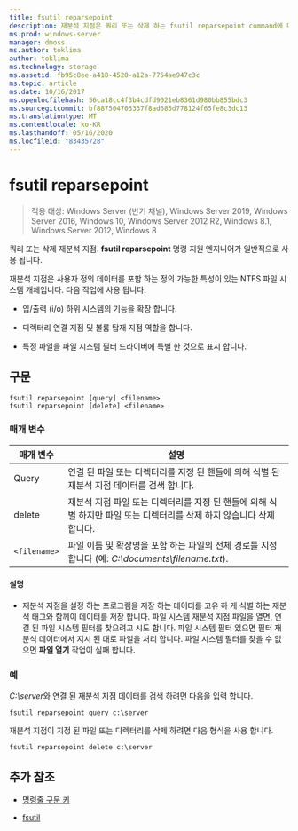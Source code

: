 ```yaml
---
title: fsutil reparsepoint
description: 재분석 지점은 쿼리 또는 삭제 하는 fsutil reparsepoint command에 대 한 참조 항목입니다.
ms.prod: windows-server
manager: dmoss
ms.author: toklima
author: toklima
ms.technology: storage
ms.assetid: fb95c8ee-a418-4520-a12a-7754ae947c3c
ms.topic: article
ms.date: 10/16/2017
ms.openlocfilehash: 56ca18cc4f3b4cdfd9021eb8361d980bb855bdc3
ms.sourcegitcommit: bf887504703337f8ad685d778124f65fe8c3dc13
ms.translationtype: MT
ms.contentlocale: ko-KR
ms.lasthandoff: 05/16/2020
ms.locfileid: "83435728"
---
```

# <a name="fsutil-reparsepoint"></a>fsutil reparsepoint

> 적용 대상: Windows Server (반기 채널), Windows Server 2019, Windows Server 2016, Windows 10, Windows Server 2012 R2, Windows 8.1, Windows Server 2012, Windows 8

쿼리 또는 삭제 재분석 지점.  **fsutil reparsepoint** 명령 지원 엔지니어가 일반적으로 사용 됩니다.

재분석 지점은 사용자 정의 데이터를 포함 하는 정의 가능한 특성이 있는 NTFS 파일 시스템 개체입니다. 다음 작업에 사용 됩니다.

- 입/출력 (i/o) 하위 시스템의 기능을 확장 합니다.

- 디렉터리 연결 지점 및 볼륨 탑재 지점 역할을 합니다.

- 특정 파일을 파일 시스템 필터 드라이버에 특별 한 것으로 표시 합니다.

## <a name="syntax"></a>구문

```
fsutil reparsepoint [query] <filename>
fsutil reparsepoint [delete] <filename>
```

### <a name="parameters"></a>매개 변수

| 매개 변수 | 설명 |
| --------- | ----------- |
| Query | 연결 된 파일 또는 디렉터리를 지정 된 핸들에 의해 식별 된 재분석 지점 데이터를 검색 합니다. |
| delete | 재분석 지점 파일 또는 디렉터리를 지정 된 핸들에 의해 식별 하지만 파일 또는 디렉터리를 삭제 하지 않습니다 삭제 합니다. |
| `<filename>` | 파일 이름 및 확장명을 포함 하는 파일의 전체 경로를 지정 합니다 (예: *C:\documents\filename.txt*). |

#### <a name="remarks"></a>설명

- 재분석 지점을 설정 하는 프로그램을 저장 하는 데이터를 고유 하 게 식별 하는 재분석 태그와 함께이 데이터를 저장 합니다. 파일 시스템 재분석 지점 파일을 열면, 연결 된 파일 시스템 필터를 찾으려고 시도 합니다. 파일 시스템 필터 있으면 필터 재분석 데이터에서 지시 된 대로 파일을 처리 합니다. 파일 시스템 필터를 찾을 수 없으면 **파일 열기** 작업이 실패 합니다.

### <a name="examples"></a>예

*C:\server*와 연결 된 재분석 지점 데이터를 검색 하려면 다음을 입력 합니다.

```
fsutil reparsepoint query c:\server
```

재분석 지점이 지정 된 파일 또는 디렉터리를 삭제 하려면 다음 형식을 사용 합니다.

```
fsutil reparsepoint delete c:\server
```

## <a name="additional-references"></a>추가 참조

- [명령줄 구문 키](command-line-syntax-key.md)

- [fsutil](fsutil.md)
